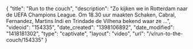{
    "title": "Run to the couch",
    "description": "Zo kijken we in Rotterdam naar de UEFA Champions League. Om 18.30 uur maakten Schaken, Cabral, Fernandez, Martins Indi en Trindade de Vilhena bekend waar ze ...",
    "videoid": "154335",
    "date_created": "1398106892",
    "date_modified": "1418181302",
    "type": "captivate",
    "layout": "video",
    "url": "\/v\/run-to-the-couch\/154335"
}